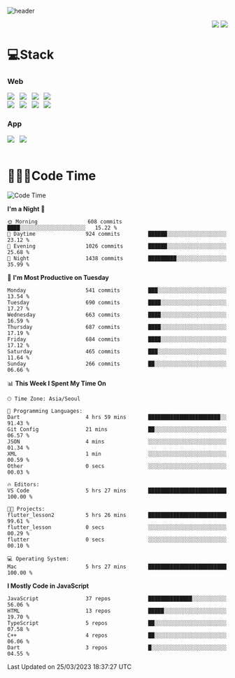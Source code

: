 ![header](https://capsule-render.vercel.app/api?type=waving&color=gradient&height=200&text=Cheri&fontAlign=70&fontAlignY=40&animation=twinkling)


<div align="end">
 <a href="https://cheri.tistory.com/"><img src="https://img.shields.io/badge/Blog-AD29B6?style=flat-square&logo=Tidal&logoColor=white"/></a> 
 <a href="mailto:hey.rnjs1135@gmail.com"><img src="https://img.shields.io/badge/Mail-EA4335?style=flat-square&logo=Gmail&logoColor=white"/></a>
</div>

<h1>💻Stack</h1>
<div>
 <h3>Web</h3>
 <!-- badge : https://shields.io/ -->
 <!-- icon : https://simpleicons.org/?q=Get -->
 <img src="https://img.shields.io/badge/HTML5-e74c3c?style=flat-square&logo=HTML5&logoColor=white"></img> &nbsp 
 <img src="https://img.shields.io/badge/CSS3-0A84FF?style=flat-square&logo=CSS3&logoColor=white"></img> &nbsp 
 <img src="https://img.shields.io/badge/tailwind%2Dcss-06B6D4?style=flat-square&logo=tailwindcss&logoColor=white"/></a> &nbsp 
 <img src="https://img.shields.io/badge/styled%2Dcomponents-DB7093?style=flat-square&logo=styled%2Dcomponents&logoColor=white"/></a>
 <br/>
 <img src="https://img.shields.io/badge/JavaScript-FFCD11?style=flat-square&logo=JavaScript&logoColor=white"></img> &nbsp 
 <img src="https://img.shields.io/badge/React-00BCF6?style=flat-square&logo=React&logoColor=white"></img> &nbsp 
 <img src="https://img.shields.io/badge/Redux-764ABC?style=flat-square&logo=Redux&logoColor=white"/> &nbsp 
 <img src="https://img.shields.io/badge/Zustand-582D3E?style=flat-square&logo=Zustand&logoColor=white"/></a> &nbsp 
 <br/>
 <h3>App</h3>
 <img src="https://img.shields.io/badge/Flutter-02569B?style=flat-square&logo=Flutter&logoColor=white"/></a> &nbsp 
 <img src="https://img.shields.io/badge/Getx-600EB2?style=flat-square"/></a> &nbsp 
</div> 

<br/>

<h1>👩🏼‍💻Code Time</h1>

<!--START_SECTION:waka-->
![Code Time](http://img.shields.io/badge/Code%20Time-2%2C116%20hrs%2021%20mins-blue)

**I'm a Night 🦉** 

```text
🌞 Morning                608 commits         ████░░░░░░░░░░░░░░░░░░░░░   15.22 % 
🌆 Daytime                924 commits         ██████░░░░░░░░░░░░░░░░░░░   23.12 % 
🌃 Evening                1026 commits        ██████░░░░░░░░░░░░░░░░░░░   25.68 % 
🌙 Night                  1438 commits        █████████░░░░░░░░░░░░░░░░   35.99 % 
```
📅 **I'm Most Productive on Tuesday** 

```text
Monday                   541 commits         ███░░░░░░░░░░░░░░░░░░░░░░   13.54 % 
Tuesday                  690 commits         ████░░░░░░░░░░░░░░░░░░░░░   17.27 % 
Wednesday                663 commits         ████░░░░░░░░░░░░░░░░░░░░░   16.59 % 
Thursday                 687 commits         ████░░░░░░░░░░░░░░░░░░░░░   17.19 % 
Friday                   684 commits         ████░░░░░░░░░░░░░░░░░░░░░   17.12 % 
Saturday                 465 commits         ███░░░░░░░░░░░░░░░░░░░░░░   11.64 % 
Sunday                   266 commits         ██░░░░░░░░░░░░░░░░░░░░░░░   06.66 % 
```


📊 **This Week I Spent My Time On** 

```text
🕑︎ Time Zone: Asia/Seoul

💬 Programming Languages: 
Dart                     4 hrs 59 mins       ███████████████████████░░   91.43 % 
Git Config               21 mins             ██░░░░░░░░░░░░░░░░░░░░░░░   06.57 % 
JSON                     4 mins              ░░░░░░░░░░░░░░░░░░░░░░░░░   01.34 % 
XML                      1 min               ░░░░░░░░░░░░░░░░░░░░░░░░░   00.59 % 
Other                    0 secs              ░░░░░░░░░░░░░░░░░░░░░░░░░   00.03 % 

🔥 Editors: 
VS Code                  5 hrs 27 mins       █████████████████████████   100.00 % 

🐱‍💻 Projects: 
flutter_lesson2          5 hrs 26 mins       █████████████████████████   99.61 % 
flutter_lesson           0 secs              ░░░░░░░░░░░░░░░░░░░░░░░░░   00.29 % 
flutter                  0 secs              ░░░░░░░░░░░░░░░░░░░░░░░░░   00.10 % 

💻 Operating System: 
Mac                      5 hrs 27 mins       █████████████████████████   100.00 % 
```

**I Mostly Code in JavaScript** 

```text
JavaScript               37 repos            ██████████████░░░░░░░░░░░   56.06 % 
HTML                     13 repos            █████░░░░░░░░░░░░░░░░░░░░   19.70 % 
TypeScript               5 repos             ██░░░░░░░░░░░░░░░░░░░░░░░   07.58 % 
C++                      4 repos             ██░░░░░░░░░░░░░░░░░░░░░░░   06.06 % 
Dart                     3 repos             █░░░░░░░░░░░░░░░░░░░░░░░░   04.55 % 
```




 Last Updated on 25/03/2023 18:37:27 UTC
<!--END_SECTION:waka-->
